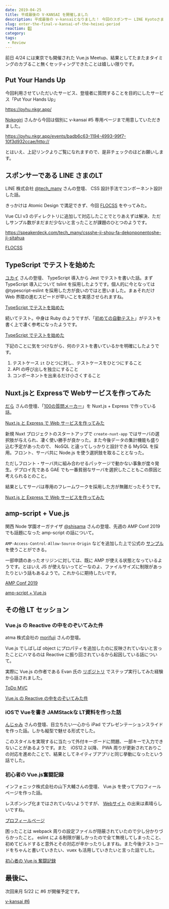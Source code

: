 ```yaml
---
date: 2019-04-25
title: 平成最後の V-KANSAI を開催しました
description: 平成最後の v-kansaiとなりました！ 今回のスポンサー LINE Kyotoさま、ご協力ありがとうございます。
slug: enter-the-final-v-kansai-of-the-heisei-period
reaction: 5️⃣
category: 
tags: 
 - Review
---
```


前日 4/24 には東京でも開催された Vue.js Meetup、結果としてたまたまタイミングのカブること無くセッティングできたことは嬉しい限りです。

## Put Your Hands Up

今回利用させていただいたサービス、登壇者に質問することを目的にしたサービス「Put Your Hands Up」

<a class="link-preview" href="https://pyhu.nkgr.app/">https://pyhu.nkgr.app/</a>

[Nokogiri](https://twitter.com/nkgrnkgr) さんから今回は個別に v-kansai #5 専用ページまで用意していただきました。

https://pyhu.nkgr.app/events/badb6c63-1194-4993-99f7-10f3d932ccae/http://

とはいえ、上記リンクよりご覧になれますので、是非チェックのほどお願いします。

## スポンサーである LINE さまのLT

LINE 株式会社 [@tech_many](https://twitter.com/tech_many) さんの登壇、 CSS 設計手法でコンポーネント設計した話。

きっかけは Atomic Design で満足できず、今回 [FLOCSS](https://github.com/hiloki/flocss) をやってみた。

Vue CLI v3 のディレクトリに追加して対応したことでとりあえずは解決、ただしサンプル数がまだまだ少ないと言ったことが課題のひとつのようです。

<a class="link-preview" href="https://speakerdeck.com/tech_many/cssshe-ji-shou-fa-dekonponentoshe-ji-sitahua">https://speakerdeck.com/tech_many/cssshe-ji-shou-fa-dekonponentoshe-ji-sitahua</a>

<a class="link-preview" href="https://github.com/hiloki/flocss">FLOCSS</a>

## TypeScript でテストを始めた

[ユカイ](https://twitter.com/syukai) さんの登壇、 TypeScript 導入から Jest でテストを書いた話。まず TypeScript 導入について tslint を採用したようです。個人的に今となっては @typescript-eslint を採用した方が良いのではと思いました。まぁそれだけ Web 界隈の進むスピードが早いことを実感させられますね。

<a class="link-preview" href="https://speakerdeck.com/syukai/typescripttotesutowohazimeta">TypeScript でテストを始めた</a>

続いてテスト。中身は Ruby のようですが、「[初めての自動テスト](https://www.amazon.co.jp/%E5%88%9D%E3%82%81%E3%81%A6%E3%81%AE%E8%87%AA%E5%8B%95%E3%83%86%E3%82%B9%E3%83%88-%E2%80%95Web%E3%82%B7%E3%82%B9%E3%83%86%E3%83%A0%E3%81%AE%E3%81%9F%E3%82%81%E3%81%AE%E8%87%AA%E5%8B%95%E3%83%86%E3%82%B9%E3%83%88%E5%9F%BA%E7%A4%8E-Jonathan-Rasmusson/dp/4873118166)」がテストを書く上で凄く参考になったようです。

<a class="link-preview" href="https://www.amazon.co.jp/%E5%88%9D%E3%82%81%E3%81%A6%E3%81%AE%E8%87%AA%E5%8B%95%E3%83%86%E3%82%B9%E3%83%88-%E2%80%95Web%E3%82%B7%E3%82%B9%E3%83%86%E3%83%A0%E3%81%AE%E3%81%9F%E3%82%81%E3%81%AE%E8%87%AA%E5%8B%95%E3%83%86%E3%82%B9%E3%83%88%E5%9F%BA%E7%A4%8E-Jonathan-Rasmusson/dp/4873118166">TypeScript でテストを始めた</a>

下記のことに気をつけながら、何のテストを書いているかを明確にしたようです。

1. テストケース `it` ひとつに対し、テストケースをひとつにすること
2. API の呼び出しを独立にすること
3. コンポーネントを出来るだけ小さくすること

## Nuxt.jsと Expressで Webサービスを作ってみた

[だら](https://twitter.com/dala00) さんの登壇、「[100の質問メーカー](https://questions.appllis.net/)」を Nuxt.js + Express で作っている話。

<a class="link-preview" href="https://questions.appllis.net/">Nuxt.js と Express で Web サービスを作ってみた</a>

新規 Nuxt プロジェクトのスタートアップで `create-nuxt-app` ではサーバの選択肢が与えられ、凄く使い勝手が良かった。また今後データの集計機能も盛り込む予定があったので、 NoSQL と違ってしっかりと設計できる MySQL を採用。フロント、サーバ共に Node.js を使う選択肢を取ることとなった。

ただしフロント・サーバ共に組み合わせるパッケージで動かない事象が度々発生。デプロイ先である GAE でも一番貧弱なサーバを選択したこともこの原因と考えられるとのこと。

結果としてサーバは専用のフレームワークを採用した方が無難だったそうです。

<a class="link-preview" href="https://speakerdeck.com/dala00/nuxt-dot-jstoexpressdewebsabisuwozuo-tutemita">Nuxt.js と Express で Web サービスを作ってみた</a>

## amp-script + Vue.js

関西 Node 学園オーガナイザ [@shisama](https://twitter.com/shisama) さんの登壇、先週の AMP Conf 2019 でも話題になった amp-script の話について。

`AMP-Access-Control-Allow-Source-Origin` などを追加した上で公式の [サンプル](https://github.com/ampproject/amphtml) を使うことができる。

一部申請のあったオリジンに対しては、既に AMP が使える状態となっているようです。とはいえ JS が使えないってどーなのよ、ファイルサイズに制限があったりという話もあるようで。これからに期待したいです。

<a class="link-preview" href="https://amp.dev/ja/events/amp-conf-2019">AMP Conf 2019</a>

<a class="link-preview" href="https://speakerdeck.com/masashi/number-v-kansai-5">amp-script + Vue.js</a>

## その他 LT セッション

### Vue.js の Reactive の中をのぞいてみた件

atma 株式会社の [morifuji](https://twitter.com/maroon88) さんの登壇。

Vue.js でしばしば object にプロパティを追加したのに反映されていないと言ったことにハマるのは Reactive に振り回されているから起因している話について。

実際に Vue.js の作者である Evan 氏の [リポジトリ](https://github.com/vuejs/vue/tree/dev/examples/todomvc) でステップ実行してみた経験から話されました。

<a class="link-preview" href="https://github.com/vuejs/vue/tree/dev/examples/todomvc">ToDo MVC</a>

<a class="link-preview" href="https://speakerdeck.com/diggymo/vue-dot-jsfalsereactivefalsezhong-wofalsezoitemitajian-35149316-f2b0-4ee3-91f3-fff6d272f129">Vue.js の Reactive の中をのぞいてみた件</a>

### iOSで Vueを書き JAMStackな LT資料を作った話

[んじゃみ](https://twitter.co179jp) さんの登壇、目立ちたい一心から iPad でプレゼンテーションスライドを作った話。しかも縦型で魅せる形式でした。

このスタイルを実現するに当たって外付キーボードに問題、一部キーで入力できないことがあるようです。また　iOS12.2 以降、 PWA 周りが更新されておりこの対応を進めたことで、結果としてネイティブアプリと同じ挙動になったという話でした。

### 初心者の Vue.js奮闘記録

インフォニック株式会社の山下大輔さんの登壇、 Vue.js を使ってプロフィールページを作った話。

レスポンシブ化まではされていないようですが、 [Webサイト](https://portfolio-of-daisuke.firebaseapp.com/#/) の出来は素晴らしいですね。

<a class="link-preview" href="https://portfolio-of-daisuke.firebaseapp.com/#/">プロフィールページ</a>

困ったことは webpack 周りの設定ファイルが隠蔽されていたので少し分かりづらかったこと。 eslint による制限が厳しかったので全て無視してしまったこと、初めてビルドすると意外とその対応が辛かったりしますね。また今後テストコードをちゃんと書いていきたい、vuex も活用していきたいと言った話でした。

<a class="link-preview" href="https://speakerdeck.com/libra189/vuebeginner">初心者の Vue.js 奮闘記録</a>

## 最後に、

次回来月 5/22 に #6 が開催予定です。

<a class="link-preview" href="https://vuekansai.connpass.com/event/122664/">v-kansai #6</a>
